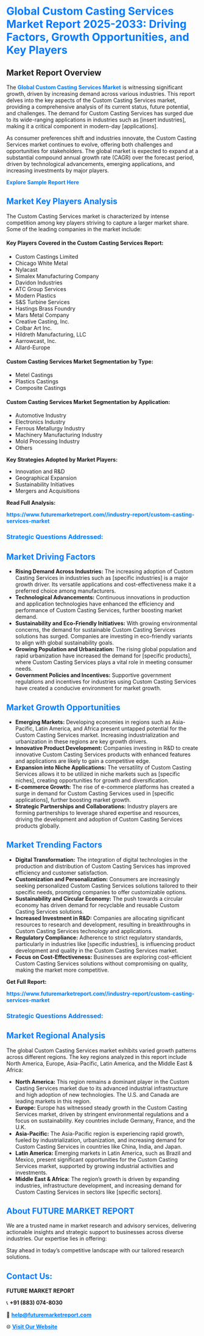 <h1 style="color: #007BFF;">Global Custom Casting Services Market Report 2025-2033: Driving Factors, Growth Opportunities, and Key Players</h1>

<section id="overview">
<h2>Market Report Overview</h2>
<p>The <a href="https://www.futuremarketreport.com//industry-report/custom-casting-services-market" style="color: #007BFF; text-decoration: none;"><strong>Global Custom Casting Services Market</strong></a> is witnessing significant growth, driven by increasing demand across various industries. This report delves into the key aspects of the Custom Casting Services market, providing a comprehensive analysis of its current status, future potential, and challenges. The demand for Custom Casting Services has surged due to its wide-ranging applications in industries such as [insert industries], making it a critical component in modern-day [applications].</p>
<p>As consumer preferences shift and industries innovate, the Custom Casting Services market continues to evolve, offering both challenges and opportunities for stakeholders. The global market is expected to expand at a substantial compound annual growth rate (CAGR) over the forecast period, driven by technological advancements, emerging applications, and increasing investments by major players.</p>
</section>

<section id="overview">
<p><a href="https://www.futuremarketreport.com//request-sample/reportId=58320" style="color: #007BFF; text-decoration: none;"><strong>Explore Sample Report Here</strong></a></p>
</section>

<section id="key-players">
<h2 style="color: #007BFF;">Market Key Players Analysis</h2>
<p>The Custom Casting Services market is characterized by intense competition among key players striving to capture a larger market share. Some of the leading companies in the market include:</p>
<h4>Key Players Covered in the Custom Casting Services Report:</h4>
<ul><li>Custom Castings Limited</li><li>Chicago White Metal</li><li>Nylacast</li><li>Simalex Manufacturing Company</li><li>Davidon Industries</li><li>ATC Group Services</li><li>Modern Plastics</li><li>S&amp;S Turbine Services</li><li>Hastings Brass Foundry</li><li>Mars Metal Company</li><li>Creative Casting, Inc.</li><li>Colbar Art Inc.</li><li>Hildreth Manufacturing, LLC</li><li>Aarrowcast, Inc.</li><li>Allard-Europe</li></ul>
<h4>Custom Casting Services Market Segmentation by Type:</h4>
<ul><li>Metel Castings</li><li>Plastics Castings</li><li>Composite Castings</li></ul>

<h4>Custom Casting Services Market Segmentation by Application:</h4>
<ul><li>Automotive Industry</li><li>Electronics Industry</li><li>Ferrous Metallurgy Industry</li><li>Machinery Manufacturing Industry</li><li>Mold Processing Industry</li><li>Others</li></ul>
<p><strong>Key Strategies Adopted by Market Players:</strong></p>
<ul>
<li>Innovation and R&D</li>
<li>Geographical Expansion</li>
<li>Sustainability Initiatives</li>
<li>Mergers and Acquisitions</li>
</ul>
</section>

<section>
<p><strong>Read Full Analysis: </strong></p><a href="https://www.futuremarketreport.com//industry-report/custom-casting-services-market" style="color: #007BFF; text-decoration: none;"><strong>https://www.futuremarketreport.com//industry-report/custom-casting-services-market</strong></a>
<h3 style="color: #007BFF;">Strategic Questions Addressed:</h3>
</section>

<section id="driving-factors">
<h2 style="color: #007BFF;">Market Driving Factors</h2>
<ul>
<li><strong>Rising Demand Across Industries:</strong> The increasing adoption of Custom Casting Services in industries such as [specific industries] is a major growth driver. Its versatile applications and cost-effectiveness make it a preferred choice among manufacturers.</li>
<li><strong>Technological Advancements:</strong> Continuous innovations in production and application technologies have enhanced the efficiency and performance of Custom Casting Services, further boosting market demand.</li>
<li><strong>Sustainability and Eco-Friendly Initiatives:</strong> With growing environmental concerns, the demand for sustainable Custom Casting Services solutions has surged. Companies are investing in eco-friendly variants to align with global sustainability goals.</li>
<li><strong>Growing Population and Urbanization:</strong> The rising global population and rapid urbanization have increased the demand for [specific products], where Custom Casting Services plays a vital role in meeting consumer needs.</li>
<li><strong>Government Policies and Incentives:</strong> Supportive government regulations and incentives for industries using Custom Casting Services have created a conducive environment for market growth.</li>
</ul>
</section>

<section id="growth-opportunities">
<h2 style="color: #007BFF;">Market Growth Opportunities</h2>
<ul>
<li><strong>Emerging Markets:</strong> Developing economies in regions such as Asia-Pacific, Latin America, and Africa present untapped potential for the Custom Casting Services market. Increasing industrialization and urbanization in these regions are key growth drivers.</li>
<li><strong>Innovative Product Development:</strong> Companies investing in R&D to create innovative Custom Casting Services products with enhanced features and applications are likely to gain a competitive edge.</li>
<li><strong>Expansion into Niche Applications:</strong> The versatility of Custom Casting Services allows it to be utilized in niche markets such as [specific niches], creating opportunities for growth and diversification.</li>
<li><strong>E-commerce Growth:</strong> The rise of e-commerce platforms has created a surge in demand for Custom Casting Services used in [specific applications], further boosting market growth.</li>
<li><strong>Strategic Partnerships and Collaborations:</strong> Industry players are forming partnerships to leverage shared expertise and resources, driving the development and adoption of Custom Casting Services products globally.</li>
</ul>
</section>

<section id="trending-factors">
<h2 style="color: #007BFF;">Market Trending Factors</h2>
<ul>
<li><strong>Digital Transformation:</strong> The integration of digital technologies in the production and distribution of Custom Casting Services has improved efficiency and customer satisfaction.</li>
<li><strong>Customization and Personalization:</strong> Consumers are increasingly seeking personalized Custom Casting Services solutions tailored to their specific needs, prompting companies to offer customizable options.</li>
<li><strong>Sustainability and Circular Economy:</strong> The push towards a circular economy has driven demand for recyclable and reusable Custom Casting Services solutions.</li>
<li><strong>Increased Investment in R&D:</strong> Companies are allocating significant resources to research and development, resulting in breakthroughs in Custom Casting Services technology and applications.</li>
<li><strong>Regulatory Compliance:</strong> Adherence to strict regulatory standards, particularly in industries like [specific industries], is influencing product development and quality in the Custom Casting Services market.</li>
<li><strong>Focus on Cost-Effectiveness:</strong> Businesses are exploring cost-efficient Custom Casting Services solutions without compromising on quality, making the market more competitive.</li>
</ul>
</section>

<section>
<p><strong>Get Full Report: </strong></p><a href="https://www.futuremarketreport.com//industry-report/custom-casting-services-market" style="color: #007BFF; text-decoration: none;"><strong>https://www.futuremarketreport.com//industry-report/custom-casting-services-market</strong></a>
<h3 style="color: #007BFF;">Strategic Questions Addressed:</h3>
</section>


<section id="regional-analysis">
<h2 style="color: #007BFF;">Market Regional Analysis</h2>
<p>The global Custom Casting Services market exhibits varied growth patterns across different regions. The key regions analyzed in this report include North America, Europe, Asia-Pacific, Latin America, and the Middle East & Africa:</p>
<ul>
<li><strong>North America:</strong> This region remains a dominant player in the Custom Casting Services market due to its advanced industrial infrastructure and high adoption of new technologies. The U.S. and Canada are leading markets in this region.</li>
<li><strong>Europe:</strong> Europe has witnessed steady growth in the Custom Casting Services market, driven by stringent environmental regulations and a focus on sustainability. Key countries include Germany, France, and the U.K.</li>
<li><strong>Asia-Pacific:</strong> The Asia-Pacific region is experiencing rapid growth, fueled by industrialization, urbanization, and increasing demand for Custom Casting Services in countries like China, India, and Japan.</li>
<li><strong>Latin America:</strong> Emerging markets in Latin America, such as Brazil and Mexico, present significant opportunities for the Custom Casting Services market, supported by growing industrial activities and investments.</li>
<li><strong>Middle East & Africa:</strong> The region’s growth is driven by expanding industries, infrastructure development, and increasing demand for Custom Casting Services in sectors like [specific sectors].</li>
</ul>
</section>

<footer>
<h2 style="color: #007BFF;">About FUTURE MARKET REPORT</h2>
<p>We are a trusted name in market research and advisory services, delivering actionable insights and strategic support to businesses across diverse industries. Our expertise lies in offering:</p>

<p>Stay ahead in today’s competitive landscape with our tailored research solutions.</p>

<h2 style="color: #007BFF;">Contact Us:</h2>
<p><strong>FUTURE MARKET REPORT</strong></p>
<p>📞 <strong>+91 (883) 074-8030</strong></p>
<p>📧 <strong><a href="mailto:help@futuremarketreport.com" style="color: #007BFF;">help@futuremarketreport.com</a></strong></p>
<p>🌐 <strong><a href="https://www.futuremarketreport.com/" style="color: #007BFF;">Visit Our Website</a></strong></p>
</footer>